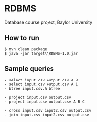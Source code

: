 # RDBMS

Database course project, Baylor University

## How to run

```shell
$ mvn clean package
$ java -jar target\\RDBMS-1.0.jar
```

## Sample queries

```
- select input.csv output.csv A B
- select input.csv output.csv A 1
- btree input.csv.A.btree

- project input.csv output.csv
- project input.csv output.csv A B C

- cross input.csv input2.csv output.csv
- join input.csv input2.csv output.csv
```
